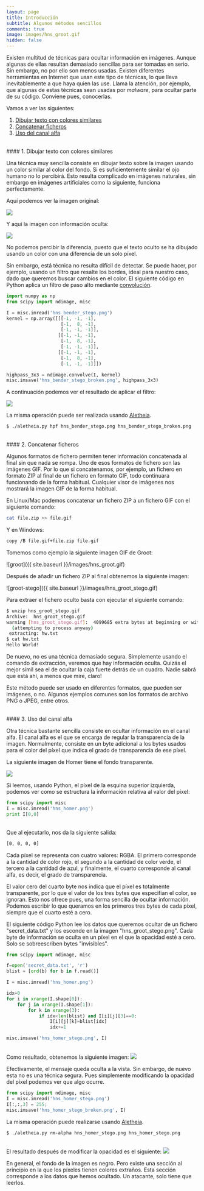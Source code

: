 ```yaml
---
layout: page
title: Introducción
subtitle: Algunos métodos sencillos
comments: true
image: images/hns_groot.gif
hidden: false
---
```


Existen multitud de técnicas para ocultar información en imágenes. Aunque algunas de ellas resultan demasiado sencillas para ser tomadas en serio. Sin embargo, no por ello son menos usadas. Existen diferentes herramientas en Internet que usan este tipo de técnicas, lo que lleva inevitablemente a que haya quien las use. Llama la atención, por ejemplo, que algunas de estas técnicas sean usadas por *malware*, para ocultar parte de su código. Conviene pues, conocerlas.

Vamos a ver las siguientes:

1. [Dibujar texto con colores similares](#1-dibujar-texto-con-colores-similares)
2. [Concatenar ficheros](#2-concatenar-ficheros)  
3. [Uso del canal alfa](#3-uso-del-canal-alfa)




<br>
#### 1. Dibujar texto con colores similares

Una técnica muy sencilla consiste en dibujar texto sobre la imagen usando un color similar al color del fondo. Si es suficientemente similar el ojo humano no lo percibirá. Esto resulta complicado en imágenes naturales, sin embargo en imágenes artificiales como la siguiente, funciona perfectamente. 

Aquí podemos ver la imagen original:

<img class='image-center' src="{{ site.baseurl }}/images/hns_bender.png"/>

Y aquí la imagen con información oculta:

<img class='image-center' src="{{ site.baseurl }}/images/hns_bender_stego.png"/>

No podemos percibir la diferencia, puesto que el texto oculto se ha dibujado usando un color con una diferencia de un solo píxel.

Sin embargo, está técnica no resulta difícil de detectar. Se puede hacer, por ejemplo, usando un filtro que resalte los bordes, ideal para nuestro caso, dado que queremos buscar cambios en el color. El siguiente código en Python aplica un filtro de paso alto mediante [convolución](https://en.wikipedia.org/wiki/Kernel_(image_processing)). 



```python
import numpy as np
from scipy import ndimage, misc

I = misc.imread('hns_bender_stego.png')
kernel = np.array([[[-1, -1, -1],
                    [-1,  8, -1],
                    [-1, -1, -1]],
                   [[-1, -1, -1],
                    [-1,  8, -1],
                    [-1, -1, -1]],
                   [[-1, -1, -1],
                    [-1,  8, -1],
                    [-1, -1, -1]]])

highpass_3x3 = ndimage.convolve(I, kernel)
misc.imsave('hns_bender_stego_broken.png', highpass_3x3)
```

A continuación podemos ver el resultado de aplicar el filtro:

<img class='image-center' src="{{ site.baseurl }}/images/hns_bender_stego_broken.png"/>

La misma operación puede ser realizada usando [Aletheia](https://github.com/daniellerch/aletheia).

```bash
$ ./aletheia.py hpf hns_bender_stego.png hns_bender_stego_broken.png
```





<br>
#### 2. Concatenar ficheros

Algunos formatos de fichero permiten tener información concatenada al final sin que nada se rompa. Uno de esos formatos de fichero son las imágenes GIF. Por lo que si concatenamos, por ejemplo, un fichero en formato ZIP al final de un fichero en formato GIF, todo continuara funcionando de la forma habitual. Cualquier visor de imágenes nos mostrará la imagen GIF de la forma habitual.

En Linux/Mac podemos concatenar un fichero ZIP a un fichero GIF con el siguiente comando:


```bash
cat file.zip >> file.gif
```

Y en Windows:

```bash
copy /B file.gif+file.zip file.gif
```

Tomemos como ejemplo la siguiente imagen GIF de Groot:

![groot]({{ site.baseurl }}/images/hns_groot.gif)

Después de añadir un fichero ZIP al final obtenemos la siguiente imagen:

![groot-stego]({{ site.baseurl }}/images/hns_groot_stego.gif)


Para extraer el fichero oculto basta con ejecutar el siguiente comando:

```bash
$ unzip hns_groot_stego.gif
Archive:  hns_groot_stego.gif
warning [hns_groot_stego.gif]:  4099685 extra bytes at beginning or within zipfile
  (attempting to process anyway)
 extracting: hw.txt                  
$ cat hw.txt 
Hello World!
```

De nuevo, no es una técnica demasiado segura. Simplemente usando el comando de extracción, veremos que hay información oculta. Quizás el mejor símil sea el de ocultar la caja fuerte detrás de un cuadro. Nadie sabrá que está ahí, a menos que mire, claro!

Este método puede ser usado en diferentes formatos, que pueden ser imágenes, o no. Algunos ejemplos comunes son los formatos de archivo PNG o JPEG, entre otros.




<br>
#### 3. Uso del canal alfa

Otra técnica bastante sencilla consiste en ocultar información en el canal alfa. El canal alfa es el que se encarga de regular la transparencia de la imagen. Normalmente, consiste en un byte adicional a los bytes usados para el color del píxel que indica el grado de transparencia de ese píxel. 

La siguiente imagen de Homer tiene el fondo transparente.

<img class='image-center' src="{{ site.baseurl }}/images/hns_homer.png"/>

Si leemos, usando Python, el píxel de la esquina superior izquierda, podemos ver como se estructura la información relativa al valor del píxel:


```python
from scipy import misc
I = misc.imread('hns_homer.png')
print I[0,0]
```

<br>
Que al ejecutarlo, nos da la siguiente salida:

```bash
[0, 0, 0, 0]
```

Cada píxel se representa con cuatro valores: RGBA. El primero corresponde a la cantidad de color rojo, el segundo a la cantidad de color verde, el tercero a la cantidad de azul, y finalmente, el cuarto corresponde al canal alfa, es decir, el grado de transparencia.

El valor cero del cuarto byte nos indica que el píxel es totalmente transparente, por lo que el valor de los tres bytes que especifian el color, se ignoran. Esto nos ofrece pues, una forma sencilla de ocultar información. Podemos escribir lo que queramos en los primeros tres bytes de cada píxel, siempre que el cuarto esté a cero.

El siguiente código Python lee los datos que queremos ocultar de un fichero "secret_data.txt" y los esconde en la imagen "hns_groot_stego.png". Cada byte de información se oculta en un píxel en el que la opacidad esté a cero. Solo se sobreescriben bytes "invisibles".


```python
from scipy import ndimage, misc

f=open('secret_data.txt', 'r')
blist = [ord(b) for b in f.read()]

I = misc.imread('hns_homer.png')

idx=0
for i in xrange(I.shape[0]):
    for j in xrange(I.shape[1]):
        for k in xrange(3):
            if idx<len(blist) and I[i][j][3]==0:
                I[i][j][k]=blist[idx]
                idx+=1

misc.imsave('hns_homer_stego.png', I)
```



<br>
Como resultado, obtenemos la siguiente imagen:

<img class='image-center' src="{{ site.baseurl }}/images/hns_homer_stego.png"/>

Efectivamente, el mensaje queda oculta a la vista. Sin embargo, de nuevo esta no es una técnica segura. Pues simplemente modificando la opacidad del píxel podemos ver que algo ocurre.


```python
from scipy import ndimage, misc
I = misc.imread('hns_homer_stego.png')
I[:,:,3] = 255;
misc.imsave('hns_homer_stego_broken.png', I)
```

La misma operación puede realizarse usando [Aletheia](https://github.com/daniellerch/aletheia). 

```bash
$ ./aletheia.py rm-alpha hns_homer_stego.png hns_homer_stego.png
```


<br>
El resultado después de modificar la opacidad es el siguiente:

<img class='image-center' src="{{ site.baseurl }}/images/hns_homer_stego_broken.png"/>


En general, el fondo de la imagen es negro. Pero existe una sección al principio en la que los píxeles tienen colores extraños. Esta sección corresponde a los datos que hemos ocultado. Un atacante, solo tiene que leerlos.




